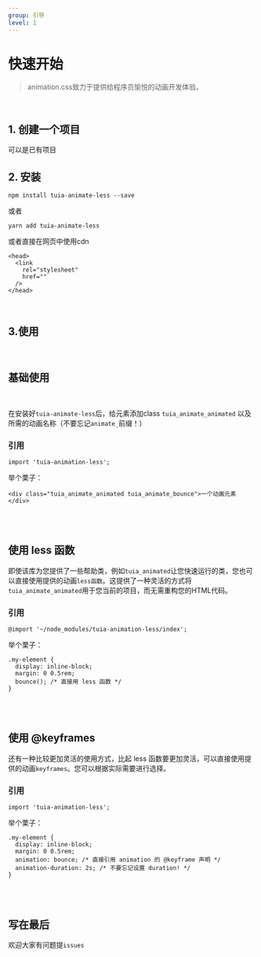 ```yaml
---
group: 引导
level: 1
---
```


# 快速开始
>animation.css致力于提供给程序员愉悦的动画开发体验。

<br />

## 1. 创建一个项目
可以是已有项目

## 2. 安装

```
npm install tuia-animate-less --save
```
或者
```
yarn add tuia-animate-less
```
或者直接在网页中使用cdn
```
<head>
  <link
    rel="stylesheet"
    href=""
  />
</head>
```
<br />

## 3.使用

<br />

## 基础使用
<br />

在安装好`tuia-animate-less`后，给元素添加class `tuia_animate_animated` 以及所需的动画名称（不要忘记`animate_`前缀！）
### 引用
```
import 'tuia-animation-less';
```
举个栗子：
```
<div class="tuia_animate_animated tuia_animate_bounce">一个动画元素</div>
```
<br />
<br />

## 使用 less 函数
即使该库为您提供了一些帮助类，例如`tuia_animated`让您快速运行的类，您也可以直接使用提供的动画`less函数`。这提供了一种灵活的方式将`tuia_animate_animated`用于您当前的项目，而无需重构您的HTML代码。

### 引用
```
@import '~/node_modules/tuia-animation-less/index';
```

举个栗子：
```
.my-element {
  display: inline-block;
  margin: 0 0.5rem;
  bounce(); /* 直接用 less 函数 */
}
```

<br />
<br />

## 使用 @keyframes
还有一种比较更加灵活的使用方式，比起 less 函数要更加灵活，可以直接使用提供的动画`keyframes`。您可以根据实际需要进行选择。
### 引用
```
import 'tuia-animation-less';
```
举个栗子：
```
.my-element {
  display: inline-block;
  margin: 0 0.5rem;
  animation: bounce; /* 直接引用 animation 的 @keyframe 声明 */
  animation-duration: 2s; /* 不要忘记设置 duration! */
}
```

<br />
<br />

## 写在最后
欢迎大家有问题提`issues`